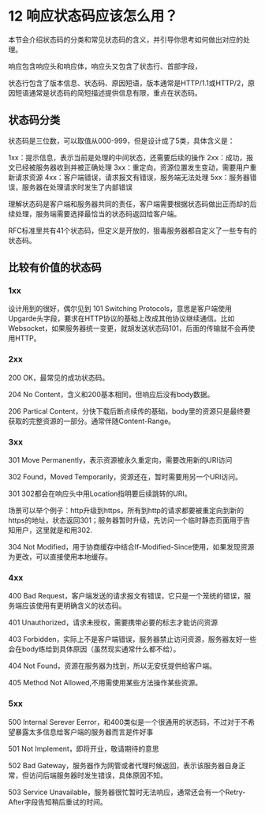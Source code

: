 # 12 响应状态码应该怎么用？

本节会介绍状态码的分类和常见状态码的含义，并引导你思考如何做出对应的处理。

响应包含响应头和响应体，响应头又包含了状态行、首部字段，

状态行包含了版本信息、状态码、原因短语，版本通常是HTTP/1.1或HTTP/2，原因短语通常是状态码的简短描述提供信息有限，重点在状态码。


## 状态码分类

状态码是三位数，可以取值从000-999，但是设计成了5类，具体含义是：

1xx：提示信息，表示当前是处理的中间状态，还需要后续的操作
2xx：成功，报文已经被服务器收到并被正确处理
3xx：重定向，资源位置发生变动，需要用户重新请求资源
4xx：客户端错误，请求报文有错误，服务端无法处理
5xx：服务器错误，服务器在处理请求时发生了内部错误



理解状态码是客户端和服务器共同的责任，客户端需要根据状态码做出正而却的后续处理，服务端需要选择最恰当的状态码返回给客户端。

RFC标准里共有41个状态码，但定义是开放的，狠毒服务器都自定义了一些专有的状态码。

## 比较有价值的状态码

### 1xx

设计用到的很好，偶尔见到 101  Switching Protocols，意思是客户端使用Upgarde头字段，要求在HTTP协议的基础上改成其他协议继续通信。比如Websocket，如果服务器统一变更，就胡发送状态码101，后面的传输就不会再使用HTTP。

### 2xx

200 OK，最常见的成功状态码。

204 No Content，含义和200基本相同，但响应后没有body数据。

206 Partical Content，分快下载后断点续传的基础，body里的资源只是最终要获取的完整资源的一部分。通常伴随Content-Range。

### 3xx

301 Move Permanently，表示资源被永久重定向，需要改用新的URI访问

302 Found，Moved Temporarily，资源还在，暂时需要用另一个URI访问。

301 302都会在响应头中用Location指明要后续跳转的URI。

场景可以举个例子：http升级到https，所有到http的请求都要被重定向到新的https的地址，状态返回301；服务器暂时升级，先访问一个临时静态页面用于告知用户，这里就是和用302.


304 Not Modified，用于协商缓存中结合If-Modified-Since使用，如果发现资源为更改，可以直接使用本地缓存。

### 4xx


400 Bad Request，客户端发送的请求报文有错误，它只是一个笼统的错误，服务端应该使用有更明确含义的状态码。

401 Unauthorized，请求未授权，需要携带必要的标志才能访问资源

403 Forbidden，实际上不是客户端错误，服务器禁止访问资源，服务器友好一些会在body练给到具体原因（虽然现实通常什么都不给）。

404 Not Found，资源在服务器为找到，所以无安抚提供给客户端。

405 Method Not Allowed,不用需使用某些方法操作某些资源。

### 5xx

500 Internal Serever Eerror，和400类似是一个很通用的状态码，不过对于不希望暴露太多信息给客户端的服务器而言是件好事

501 Not Implement，即将开业，敬请期待的意思

502 Bad Gateway，服务器作为网管或者代理时候返回，表示该服务器自身正常，但访问后端服务器时发生错误，具体原因不知。

503 Service Unavailable，服务器很忙暂时无法响应，通常还会有一个Retry-After字段告知稍后重试的时间。









